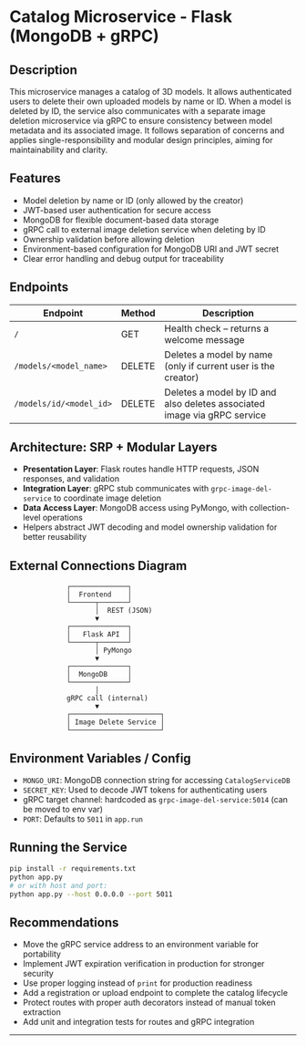 # Catalog Microservice - Flask (MongoDB + gRPC)

## Description
This microservice manages a catalog of 3D models. It allows authenticated users to delete their own uploaded models by name or ID. When a model is deleted by ID, the service also communicates with a separate image deletion microservice via gRPC to ensure consistency between model metadata and its associated image.
It follows separation of concerns and applies single-responsibility and modular design principles, aiming for maintainability and clarity.

## Features
- Model deletion by name or ID (only allowed by the creator)
- JWT-based user authentication for secure access
- MongoDB for flexible document-based data storage
- gRPC call to external image deletion service when deleting by ID
- Ownership validation before allowing deletion
- Environment-based configuration for MongoDB URI and JWT secret
- Clear error handling and debug output for traceability

## Endpoints

| Endpoint                          | Method | Description                                                                 |
|-----------------------------------|--------|-----------------------------------------------------------------------------|
| `/`                               | GET    | Health check – returns a welcome message                                   |
| `/models/<model_name>`           | DELETE | Deletes a model by name (only if current user is the creator)             |
| `/models/id/<model_id>`          | DELETE | Deletes a model by ID and also deletes associated image via gRPC service  |

## Architecture: SRP + Modular Layers

- **Presentation Layer**: Flask routes handle HTTP requests, JSON responses, and validation
- **Integration Layer**: gRPC stub communicates with `grpc-image-del-service` to coordinate image deletion
- **Data Access Layer**: MongoDB access using PyMongo, with collection-level operations
- Helpers abstract JWT decoding and model ownership validation for better reusability

## External Connections Diagram

```
              ┌──────────────┐
              │  Frontend    │
              └──────┬───────┘
                     │  REST (JSON)
                     ▼
              ┌──────────────┐
              │   Flask API  │
              └──────┬───────┘
                     │ PyMongo
                     ▼
              ┌──────────────┐
              │  MongoDB     │
              └──────────────┘
                     │
              gRPC call (internal)
                     ▼
              ┌──────────────────────┐
              │ Image Delete Service │
              └──────────────────────┘
```

## Environment Variables / Config

- `MONGO_URI`: MongoDB connection string for accessing `CatalogServiceDB`
- `SECRET_KEY`: Used to decode JWT tokens for authenticating users
- gRPC target channel: hardcoded as `grpc-image-del-service:5014` (can be moved to env var)
- `PORT`: Defaults to `5011` in `app.run`

## Running the Service

```bash
pip install -r requirements.txt
python app.py
# or with host and port:
python app.py --host 0.0.0.0 --port 5011
```

## Recommendations
- Move the gRPC service address to an environment variable for portability
- Implement JWT expiration verification in production for stronger security
- Use proper logging instead of `print` for production readiness
- Add a registration or upload endpoint to complete the catalog lifecycle
- Protect routes with proper auth decorators instead of manual token extraction
- Add unit and integration tests for routes and gRPC integration

---